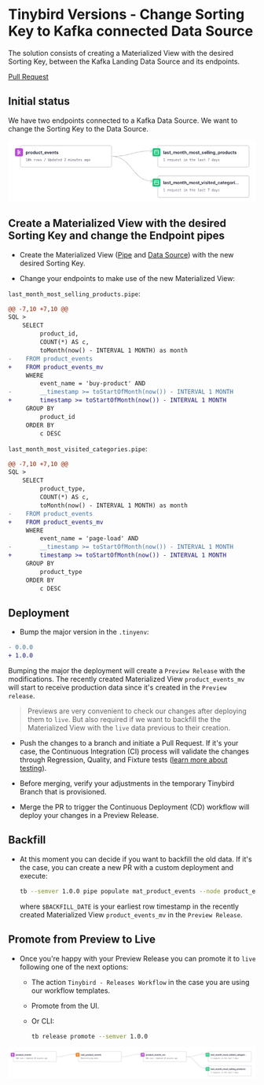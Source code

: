 # Tinybird Versions - Change Sorting Key to Kafka connected Data Source

The solution consists of creating a Materialized View with the desired Sorting Key, between the Kafka Landing Data Source and its endpoints.

[Pull Request](https://github.com/tinybirdco/use-case-examples/pull/195/files)

## Initial status

We have two endpoints connected to a Kafka Data Source. We want to change the Sorting Key to the Data Source.

![Initial status](imgs/1.png)

## Create a Materialized View with the desired Sorting Key and change the Endpoint pipes

- Create the Materialized View ([Pipe](./pipes/mat_product_events.pipe) and [Data Source](./datasources/product_events_mv.datasource)) with the new desired Sorting Key.

- Change your endpoints to make use of the new Materialized View:

`last_month_most_selling_products.pipe`:
```diff
@@ -7,10 +7,10 @@ 
SQL >
    SELECT
         product_id, 
         COUNT(*) AS c,
         toMonth(now() - INTERVAL 1 MONTH) as month
-    FROM product_events
+    FROM product_events_mv
     WHERE 
         event_name = 'buy-product' AND 
-        __timestamp >= toStartOfMonth(now()) - INTERVAL 1 MONTH
+        timestamp >= toStartOfMonth(now()) - INTERVAL 1 MONTH
     GROUP BY 
         product_id
     ORDER BY
         c DESC
```

`last_month_most_visited_categories.pipe`:
```diff
@@ -7,10 +7,10 @@ 
SQL >
    SELECT
         product_type, 
         COUNT(*) AS c,
         toMonth(now() - INTERVAL 1 MONTH) as month
-    FROM product_events
+    FROM product_events_mv
     WHERE 
         event_name = 'page-load' AND 
-        __timestamp >= toStartOfMonth(now()) - INTERVAL 1 MONTH
+        timestamp >= toStartOfMonth(now()) - INTERVAL 1 MONTH
     GROUP BY 
         product_type
     ORDER BY
         c DESC
```

## Deployment

- Bump the major version in the `.tinyenv`:

```diff
- 0.0.0
+ 1.0.0
```

Bumping the major the deployment will create a `Preview Release` with the modifications. The recently created Materialized View `product_events_mv` will start to receive production data since it's created in the `Preview release`. 

> Previews are very convenient to check our changes after deploying them to `live`. But also required if we want to backfill the the Materialized View with the `live` data previous to their creation.

- Push the changes to a branch and initiate a Pull Request. If it's your case, the Continuous Integration (CI) process will validate the changes through Regression, Quality, and Fixture tests ([learn more about testing](https://versions.tinybird.co/docs/version-control/implementing-test-strategies.html)).
  
- Before merging, verify your adjustments in the temporary Tinybird Branch that is provisioned.
  
- Merge the PR to trigger the Continuous Deployment (CD) workflow will deploy your changes in a Preview Release.

## Backfill

- At this moment you can decide if you want to backfill the old data. If it's the case, you can create a new PR with a custom deployment and execute:
  
  ```bash
  tb --semver 1.0.0 pipe populate mat_product_events --node product_events_0 --sql-condition "timestamp < $BACKFILL_DATE" --wait
  ```
  
  where `$BACKFILL_DATE` is your earliest row timestamp in the recently created Materialized View `product_events_mv` in the `Preview Release`.


## Promote from Preview to Live

- Once you're happy with your Preview Release you can promote it to `live` following one of the next options:

    - The action `Tinybird - Releases Workflow` in the case you are using our workflow templates.
    - Promote from the UI.
    - Or CLI:

        ```sh
        tb release promote --semver 1.0.0
        ```

![Final status](imgs/2.png)


